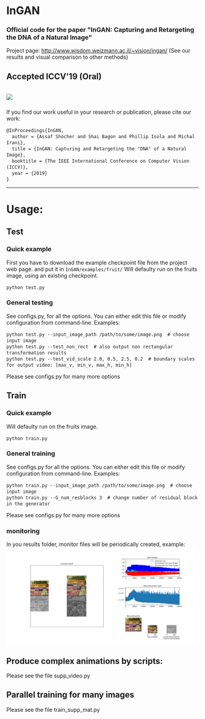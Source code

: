 # InGAN
### Official code for the paper "InGAN: Capturing and Retargeting the DNA of a Natural Image"

Project page: http://www.wisdom.weizmann.ac.il/~vision/ingan/ (See our results and visual comparison to other methods)

**Accepted ICCV'19 (Oral)**
----------
![](/figs/fruits.gif)
----------
If you find our work useful in your research or publication, please cite our work:

```
@InProceedings{InGAN,
  author = {Assaf Shocher and Shai Bagon and Phillip Isola and Michal Irani},
  title = {InGAN: Capturing and Retargeting the "DNA" of a Natural Image},
  booktitle = {The IEEE International Conference on Computer Vision (ICCV)},
  year = {2019}
}
```
----------

# Usage:
## Test
### Quick example
First you have to download the example checkpoint file from the project web page. and put it in ``` InGAN/examples/fruit/ ```
Will defaulty run on the fruits image, using an existing checkpoint.
```
python test.py
```
### General testing
See configs.py, for all the options. You can either edit this file or modify configuration from command-line.
Examples:
```
python test.py --input_image_path /path/to/some/image.png  # choose input image
python test.py --test_non_rect  # also output non rectangular transformation results
python test.py --test_vid_scale 2.0, 0.5, 2.5, 0.2  # boundary scales for output video: [max_v, min_v, max_h, min_h]
```
Please see configs.py for many more options


## Train
### Quick example
Will defaulty run on the fruits image.
```
python train.py
```
### General training
See configs.py for all the options. You can either edit this file or modify configuration from command-line.
Examples:
```
python train.py --input_image_path /path/to/some/image.png  # choose input image
python train.py --G_num_resblocks 3  # change number of residual block in the generator
```
Please see configs.py for many more options
### monitoring
In you results folder, monitor files will be periodically created, example:
![](/figs/monitor_60000.png)

## Produce complex animations by scripts:  
Please see the file supp_video.py

## Parallel training for many images
Please see the file train_supp_mat.py
